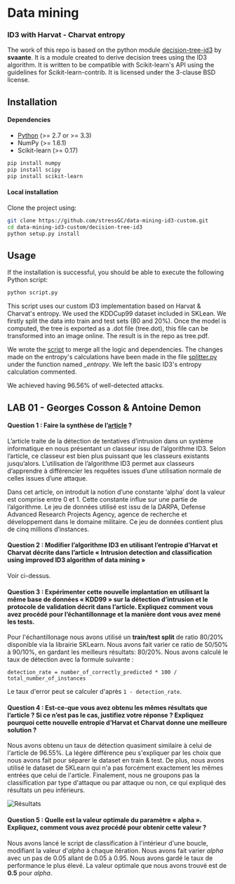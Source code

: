 # Data mining
### ID3 with Harvat - Charvat entropy

The work of this repo is based on the python module [decision-tree-id3](http://https://svaante.github.io/decision-tree-id3 "decision-tree-id3") by **svaante**. It is a module created to derive decision trees using the
ID3 algorithm. It is written to be compatible with Scikit-learn's API
using the guidelines for Scikit-learn-contrib. It is licensed under the
3-clause BSD license.

## Installation

#### Dependencies

- [Python](https://www.python.org/downloads/ "download Python") (>= 2.7 or >= 3.3) 
- NumPy (>= 1.6.1)
- Scikit-learn (>= 0.17)

```bash
pip install numpy
pip install scipy
pip install scikit-learn
```

#### Local installation
Clone the project using:
```bash
git clone https://github.com/stressGC/data-mining-id3-custom.git
cd data-mining-id3-custom/decision-tree-id3
python setup.py install
```

## Usage

If the installation is successful, you should be able to execute the
following Python script:

```bash
python script.py
```

This script uses our custom ID3 implementation based on Harvat & Charvat's entropy. We used the KDDCup99 dataset included in SKLean. We firstly split the data into train and test sets (80 and 20%). Once the model is computed, the tree is exported as a .dot file (tree.dot), this file can be transformed into an image online. The result is in the repo as tree.pdf.

We wrote the [script](https://github.com/stressGC/data-mining-id3-custom/blob/master/decision-tree-id3/script.py "script.py") to merge all the logic and dependencies. The changes made on the entropy's calculations have been made in the file [splitter.py](https://github.com/stressGC/data-mining-id3-custom/blob/master/decision-tree-id3/id3/splitter.py "splitter.py") under the function named *\_entropy*. We left the basic ID3's entropy calculation commented.

We achieved having 96.56% of well-detected attacks.

## LAB 01 - Georges Cosson & Antoine Demon

#### Question 1 :  Faire la synthèse de l’[article](https://github.com/stressGC/data-mining-id3-custom/blob/master/article.pdf "article") ?

L’article traite de la détection de tentatives d’intrusion dans un système informatique en nous présentant un classeur issu de l’algorithme ID3. Selon l’article, ce classeur est bien plus puissant que les classeurs existants jusqu’alors. L’utilisation de l’algorithme ID3 permet aux classeurs d’apprendre à différencier les requêtes issues d’une utilisation normale de celles issues d’une attaque.

Dans cet article, on introduit la notion d’une constante ‘alpha’ dont la valeur est comprise entre 0 et 1. Cette constante influe sur une partie de l’algorithme. Le jeu de données utilisé est issu de la DARPA, Defense Advanced Research Projects Agency, agence de recherche et développement dans le domaine militaire. Ce jeu de données contient plus de cinq millions d’instances.


#### Question 2 : Modifier l’algorithme ID3 en utilisant l’entropie d’Harvat et Charvat décrite dans l’article « Intrusion detection and classification using improved ID3 algorithm of data mining »

Voir ci-dessus.

#### Question 3 : Expérimenter cette nouvelle implantation en utilisant la même base de données « KDD99 » sur la détection d’intrusion et le protocole de validation décrit dans l’article. Expliquez comment vous avez procédé pour l’échantillonnage et la manière dont vous avez mené les tests.

Pour l'échantillonage nous avons utilisé un **train/test split** de ratio 80/20% disponible via la librairie SKLearn. Nous avons fait varier ce ratio de 50/50% à 90/10%, en gardant les meilleurs résultats: 80/20%. Nous avons calculé le taux de détection avec la formule suivante :

```detection_rate = number_of_correctly_predicted * 100 / total_number_of_instances```

Le taux d'error peut se calculer d'après ```1 - detection_rate```.


#### Question 4 : Est-ce-que vous avez obtenu les mêmes résultats que l’article ? Si ce n’est pas le cas, justifiez votre réponse ? Expliquez pourquoi cette nouvelle entropie d’Harvat et Charvat donne une meilleure solution ?

Nous avons obtenu un taux de détection quasiment similaire à celui de l'article de 96.55%. La légère différence peu s'expliquer par les choix que nous avons fait pour séparer le dataset en train & test. De plus, nous avons utilisé le dataset de SKLearn qui n'a pas forcément exactement les mêmes entrées que celui de l'article. Finalement, nous ne groupons pas la classification par type d'attaque ou par attaque ou non, ce qui expliqué des résultats un peu inférieurs.

![Résultats](https://github.com/stressGC/data-mining-id3-custom/blob/master/results.PNG "script results")


#### Question 5 : Quelle est la valeur optimale du paramètre « alpha ». Expliquez, comment vous avez procédé pour obtenir cette valeur ?

Nous avons lancé le script de classification à l'intérieur d'une boucle, modifiant la valeur d'*alpha* à chaque itération. Nous avons fait varier *alpha* avec un pas de 0.05 allant de 0.05 à 0.95. Nous avons gardé le taux de performance le plus élevé. La valeur optimale que nous avons trouvé est de **0.5** pour *alpha*.


